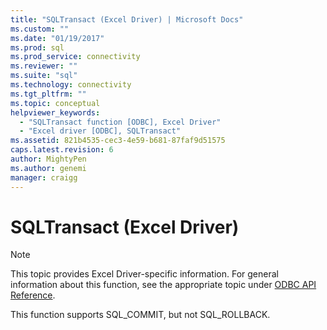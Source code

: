 ```yaml
---
title: "SQLTransact (Excel Driver) | Microsoft Docs"
ms.custom: ""
ms.date: "01/19/2017"
ms.prod: sql
ms.prod_service: connectivity
ms.reviewer: ""
ms.suite: "sql"
ms.technology: connectivity
ms.tgt_pltfrm: ""
ms.topic: conceptual
helpviewer_keywords: 
  - "SQLTransact function [ODBC], Excel Driver"
  - "Excel driver [ODBC], SQLTransact"
ms.assetid: 821b4535-cec3-4e59-b681-87faf9d51575
caps.latest.revision: 6
author: MightyPen
ms.author: genemi
manager: craigg
---
```

# SQLTransact (Excel Driver)
> [!NOTE]  
>  This topic provides Excel Driver-specific information. For general information about this function, see the appropriate topic under [ODBC API Reference](../../odbc/reference/syntax/odbc-api-reference.md).  
  
 This function supports SQL_COMMIT, but not SQL_ROLLBACK.
